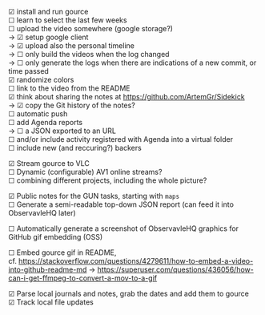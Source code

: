 
☑ install and run gource  
☐ learn to select the last few weeks  
☐ upload the video somewhere (google storage?)  
→ ☑ setup google client  
→ ☑ upload also the personal timeline  
→ ☐ only build the videos when the log changed  
→ ☐ only generate the logs when there are indications of a new commit, or time passed  
☑ randomize colors  
☐ link to the video from the README  
☑ think about sharing the notes at https://github.com/ArtemGr/Sidekick  
→ ☑ copy the Git history of the notes?  
☐ automatic push  
☐ add Agenda reports  
→ ☐ a JSON exported to an URL  
☐ and/or include activity registered with Agenda into a virtual folder  
☐ include new (and reccuring?) backers

☑ Stream gource to VLC  
☐ Dynamic (configurable) AV1 online streams?  
☐ combining different projects, including the whole picture?

☑ Public notes for the GUN tasks, starting with `maps`  
☐ Generate a semi-readable top-down JSON report (can feed it into ObservavleHQ later)

☐ Automatically generate a screenshot of ObservavleHQ graphics for GitHub gif embedding (OSS)

☐ Embed gource gif in README,  
cf. https://stackoverflow.com/questions/4279611/how-to-embed-a-video-into-github-readme-md → https://superuser.com/questions/436056/how-can-i-get-ffmpeg-to-convert-a-mov-to-a-gif  

☑ Parse local journals and notes, grab the dates and add them to gource  
☑ Track local file updates  
